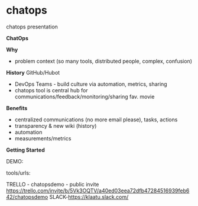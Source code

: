 # chatops
chatops presentation

**ChatOps** 

**Why**
- problem context (so many tools, distributed people, complex, confusion) 

**History**
GitHub/Hubot
- DevOps Teams - build culture via automation, metrics, sharing
- chatops tool is central hub for communications/feedback/monitoring/sharing fav. movie

**Benefits**
- centralized communications (no more email please), tasks, actions
- transparency & new wiki (history)
- automation
- measurements/metrics

**Getting Started**


DEMO:

tools/urls:

TRELLO - chatopsdemo  - public invite https://trello.com/invite/b/5Vk3OQTV/a40ed03eea72dfb47284516939feb642/chatopsdemo
SLACK-https://klaatu.slack.com/
